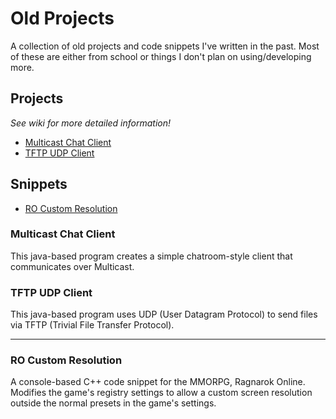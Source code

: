 # Old Projects

A collection of old projects and code snippets I've written in the past. Most of these are either from school or things I don't plan on using/developing more.

## Projects

*See wiki for more detailed information!*

- [Multicast Chat Client](#Multicast-Chat-Client)
- [TFTP UDP Client](#TFTP-UDP-Client)

## Snippets

- [RO Custom Resolution](#RO-Custom-Resolution)


### Multicast Chat Client
This java-based program creates a simple chatroom-style client that communicates over Multicast.

### TFTP UDP Client
This java-based program uses UDP (User Datagram Protocol) to send files via TFTP (Trivial File Transfer Protocol).

---

### RO Custom Resolution
A console-based C++ code snippet for the MMORPG, Ragnarok Online. Modifies the game's registry settings to allow a custom screen resolution outside the normal presets in the game's settings.
